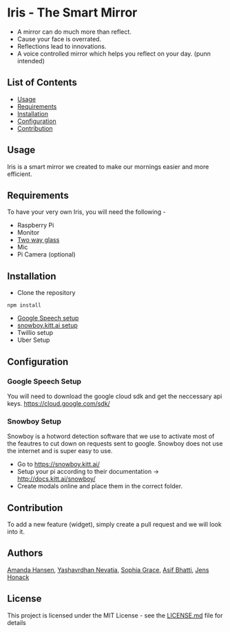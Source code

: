 # Iris - The Smart Mirror
* A mirror can do much more than reflect. 
* Cause your face is overrated. 
* Reflections lead to innovations.
* A voice controlled mirror which helps you reflect on your day. (punn intended)

## List of Contents 
- [Usage](#usage) 
- [Requirements](#requirements)
- [Installation](#installation) 
- [Configuration](#configuration)
- [Contribution](#contribution)

## Usage
Iris is a smart mirror we created to make our mornings easier and more efficient.

## Requirements
To have your very own Iris, you will need the following - 
- Raspberry Pi
- Monitor 
- [Two way glass](https://www.tapplastics.com/product/plastics/cut_to_size_plastic/two_way_mirrored_acrylic/558) 
- Mic 
- Pi Camera (optional)

## Installation 
- Clone the repository
```
npm install
```
- [Google Speech setup](#google-speech-setup)
- [snowboy.kitt.ai setup](#snowboy-setup) 
- Twillio setup
- Uber Setup 
 
## Configuration

### Google Speech Setup 
You will need to download the google cloud sdk and get the neccessary api keys. https://cloud.google.com/sdk/

### Snowboy Setup 
Snowboy is a hotword detection software that we use to activate most of the feautres to cut down on requests sent to google. 
Snowboy does not use the internet and is super easy to use. 
* Go to https://snowboy.kitt.ai/
* Setup your pi according to their documentation -> http://docs.kitt.ai/snowboy/
* Create modals online and place them in the correct folder. 

## Contribution
To add a new feature (widget), simply create a pull request and we will look into it. 

## Authors 
[Amanda Hansen](https://github.com/ajoann), [Yashavrdhan Nevatia](https://github.com/yashnevatia), [Sophia Grace](https://github.com/sophiagrace), 
[Asif Bhatti](https://github.com/asif521), [Jens Honack](https://github.com/jenshnck)

## License 

This project is licensed under the MIT License - see the [LICENSE.md](LICENSE.md) file for details
